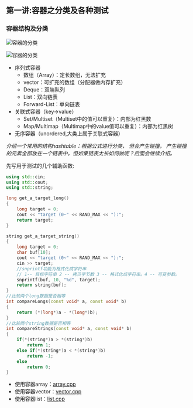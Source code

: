 ## 第一讲:容器之分类及各种测试

### 容器结构及分类

![容器的分类]()

![容器的分类]()

* 序列式容器
    * 数组（Array）：定长数组，无法扩充
    * vector：可扩充的数组（分配器做内存扩充）
    * Deque：双端队列
    * List：双向链表
    * Forward-List：单向链表
* 关联式容器（key->value）
    * Set/Multiset（Multiset中的值可以重复）：内部为红黑数
    * Map/Multimap（Multimap中的value值可以重复）：内部为红黑树
* 无序容器（unordered,大类上属于关联式容器）

*介绍一个常用的结构hashtable：根据公式进行分类， 但会产生碰撞，
产生碰撞的元素全部放在一个链表中。但如果链表太长如何做呢？后面会继续介绍。*

先写用于测试的几个辅助函数:
```c++
using std::cin;
using std::cout;
using std::string;

long get_a_target_long()
{
    long target = 0;
    cout << "target (0~" << RAND_MAX << "):";
    return target;
}

string get_a_target_string()
{
    long target = 0;
    char buf[10];
    cout << "target (0~" << RAND_MAX << "):";
    cin >> target;
    //snprintf功能为格式化成字符串
    // 1-- 目标字符串 2 -- 拷贝字节数 3 -- 格式化成字符串。4 -- 可变参数。
    snprintf(buf, 10, "%d", target);
    return string(buf);
}
//比较两个long数据是否相等
int compareLongs(const void* a, const void* b)
{
    return (*(long*)a - *(long*)b);
}
//比较两个string数据是否相等
int compareStrings(const void* a, const void* b)
{
    if(*(string*)a > *(string*)b)
        return 1;
    else if(*(string*)a < *(string*)b)
        return -1;
    else
        return 0;
}
```

* 使用容器array：[array.cpp]()
* 使用容器vector：[vector.cpp]()
* 使用容器list：[list.cpp]()


